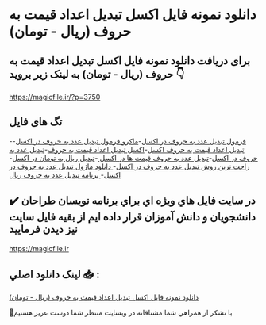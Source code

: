 # دانلود نمونه فایل اکسل تبدیل اعداد قیمت به حروف (ریال - تومان)

## برای دریافت دانلود نمونه فایل اکسل تبدیل اعداد قیمت به حروف (ریال - تومان) به لینک زیر بروید 👇

https://magicfile.ir/?p=3750

## تگ های فایل

-[فرمول تبدیل عدد به حروف در اکسل](https://magicfile.ir/product/%d9%81%d8%a7%db%8c%d9%84-%d8%a7%da%a9%d8%b3%d9%84-%d8%aa%d8%a8%d8%af%db%8c%d9%84-%d8%a7%d8%b9%d8%af%d8%a7%d8%af-%d9%82%db%8c%d9%85%d8%aa-%d8%a8%d9%87-%d8%ad%d8%b1%d9%88%d9%81-%d8%b1%db%8c%d8%a7%d9%84-%d8%aa%d9%88%d9%85%d8%a7%d9%86/)-[ماکرو فرمول تبدیل عدد به حروف در اکسل](https://magicfile.ir/product/%d9%81%d8%a7%db%8c%d9%84-%d8%a7%da%a9%d8%b3%d9%84-%d8%aa%d8%a8%d8%af%db%8c%d9%84-%d8%a7%d8%b9%d8%af%d8%a7%d8%af-%d9%82%db%8c%d9%85%d8%aa-%d8%a8%d9%87-%d8%ad%d8%b1%d9%88%d9%81-%d8%b1%db%8c%d8%a7%d9%84-%d8%aa%d9%88%d9%85%d8%a7%d9%86/)-[تبدیل اعداد قیمت به حروف اکسل](https://magicfile.ir/product/%d9%81%d8%a7%db%8c%d9%84-%d8%a7%da%a9%d8%b3%d9%84-%d8%aa%d8%a8%d8%af%db%8c%d9%84-%d8%a7%d8%b9%d8%af%d8%a7%d8%af-%d9%82%db%8c%d9%85%d8%aa-%d8%a8%d9%87-%d8%ad%d8%b1%d9%88%d9%81-%d8%b1%db%8c%d8%a7%d9%84-%d8%aa%d9%88%d9%85%d8%a7%d9%86/)-[اکسل تبدیل اعداد قیمت به حروف](https://magicfile.ir/product/%d9%81%d8%a7%db%8c%d9%84-%d8%a7%da%a9%d8%b3%d9%84-%d8%aa%d8%a8%d8%af%db%8c%d9%84-%d8%a7%d8%b9%d8%af%d8%a7%d8%af-%d9%82%db%8c%d9%85%d8%aa-%d8%a8%d9%87-%d8%ad%d8%b1%d9%88%d9%81-%d8%b1%db%8c%d8%a7%d9%84-%d8%aa%d9%88%d9%85%d8%a7%d9%86/)-[تبدیل عدد به حروف در اکسل](https://magicfile.ir/product/%d9%81%d8%a7%db%8c%d9%84-%d8%a7%da%a9%d8%b3%d9%84-%d8%aa%d8%a8%d8%af%db%8c%d9%84-%d8%a7%d8%b9%d8%af%d8%a7%d8%af-%d9%82%db%8c%d9%85%d8%aa-%d8%a8%d9%87-%d8%ad%d8%b1%d9%88%d9%81-%d8%b1%db%8c%d8%a7%d9%84-%d8%aa%d9%88%d9%85%d8%a7%d9%86/)-[تبدیل عدد به حروف قیمت ها در اکسل ](https://magicfile.ir/product/%d9%81%d8%a7%db%8c%d9%84-%d8%a7%da%a9%d8%b3%d9%84-%d8%aa%d8%a8%d8%af%db%8c%d9%84-%d8%a7%d8%b9%d8%af%d8%a7%d8%af-%d9%82%db%8c%d9%85%d8%aa-%d8%a8%d9%87-%d8%ad%d8%b1%d9%88%d9%81-%d8%b1%db%8c%d8%a7%d9%84-%d8%aa%d9%88%d9%85%d8%a7%d9%86/)-[تبدیل ریال به تومان در اکسل](https://magicfile.ir/product/%d9%81%d8%a7%db%8c%d9%84-%d8%a7%da%a9%d8%b3%d9%84-%d8%aa%d8%a8%d8%af%db%8c%d9%84-%d8%a7%d8%b9%d8%af%d8%a7%d8%af-%d9%82%db%8c%d9%85%d8%aa-%d8%a8%d9%87-%d8%ad%d8%b1%d9%88%d9%81-%d8%b1%db%8c%d8%a7%d9%84-%d8%aa%d9%88%d9%85%d8%a7%d9%86/)-[راحت ترین روش تبدیل عدد به حروف در اکسل](https://magicfile.ir/product/%d9%81%d8%a7%db%8c%d9%84-%d8%a7%da%a9%d8%b3%d9%84-%d8%aa%d8%a8%d8%af%db%8c%d9%84-%d8%a7%d8%b9%d8%af%d8%a7%d8%af-%d9%82%db%8c%d9%85%d8%aa-%d8%a8%d9%87-%d8%ad%d8%b1%d9%88%d9%81-%d8%b1%db%8c%d8%a7%d9%84-%d8%aa%d9%88%d9%85%d8%a7%d9%86/)-[ دانلود ماژول تبدیل عدد به حروف در اکسل](https://magicfile.ir/product/%d9%81%d8%a7%db%8c%d9%84-%d8%a7%da%a9%d8%b3%d9%84-%d8%aa%d8%a8%d8%af%db%8c%d9%84-%d8%a7%d8%b9%d8%af%d8%a7%d8%af-%d9%82%db%8c%d9%85%d8%aa-%d8%a8%d9%87-%d8%ad%d8%b1%d9%88%d9%81-%d8%b1%db%8c%d8%a7%d9%84-%d8%aa%d9%88%d9%85%d8%a7%d9%86/)-[ برنامه تبدیل عدد به حروف ریال](https://magicfile.ir/product/%d9%81%d8%a7%db%8c%d9%84-%d8%a7%da%a9%d8%b3%d9%84-%d8%aa%d8%a8%d8%af%db%8c%d9%84-%d8%a7%d8%b9%d8%af%d8%a7%d8%af-%d9%82%db%8c%d9%85%d8%aa-%d8%a8%d9%87-%d8%ad%d8%b1%d9%88%d9%81-%d8%b1%db%8c%d8%a7%d9%84-%d8%aa%d9%88%d9%85%d8%a7%d9%86/)

## ✔️ در سايت فايل هاي ويژه اي براي برنامه نويسان طراحان دانشجويان و دانش آموزان قرار داده ايم از بقيه فايل سايت نيز ديدن فرماييد

https://magicfile.ir


## لينک دانلود اصلي 📥 :

[دانلود نمونه فایل اکسل تبدیل اعداد قیمت به حروف (ریال - تومان)](https://magicfile.ir/product/%d9%81%d8%a7%db%8c%d9%84-%d8%a7%da%a9%d8%b3%d9%84-%d8%aa%d8%a8%d8%af%db%8c%d9%84-%d8%a7%d8%b9%d8%af%d8%a7%d8%af-%d9%82%db%8c%d9%85%d8%aa-%d8%a8%d9%87-%d8%ad%d8%b1%d9%88%d9%81-%d8%b1%db%8c%d8%a7%d9%84-%d8%aa%d9%88%d9%85%d8%a7%d9%86/) 


🙏با تشکر از همراهي شما مشتاقانه در وبسایت منتظر شما دوست عزیز هستیم

